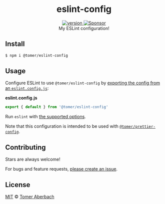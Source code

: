 <h1 align="center">
  eslint-config
</h1>

<div align="center">
  <a href="https://npmjs.org/package/@tomer/eslint-config">
    <img src="https://badgen.now.sh/npm/v/@tomer/eslint-config" alt="version" />
  </a>
  <a href="https://github.com/sponsors/TomerAberbach">
    <img src="https://img.shields.io/static/v1?label=Sponsor&message=%E2%9D%A4&logo=GitHub&color=%23fe8e86" alt="Sponsor">
  </a>
</div>

<div align="center">
  My ESLint configuration!
</div>

## Install

```sh
$ npm i @tomer/eslint-config
```

## Usage

Configure ESLint to use `@tomer/eslint-config` by
[exporting the config from an `eslint.config.js`](https://eslint.org/docs/latest/user-guide/configuring/configuration-files-new):

**eslint.config.js**

```js
export { default } from '@tomer/eslint-config'
```

Run `eslint` with
[the supported options](https://eslint.org/docs/user-guide/command-line-interface#options).

Note that this configuration is intended to be used with
[`@tomer/prettier-config`](https://github.com/TomerAberbach/prettier-config).

## Contributing

Stars are always welcome!

For bugs and feature requests,
[please create an issue](https://github.com/TomerAberbach/eslint-config/issues/new).

## License

[MIT](https://github.com/TomerAberbach/eslint-config/blob/main/license) ©
[Tomer Aberbach](https://github.com/TomerAberbach)
